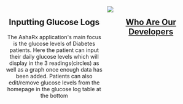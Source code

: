 <style>
  .column {
    width: 50%;
    display: inline-block;
    float: left;
  }
  .column-left{
    background-color: White;

  }
  .column-right{
    background-color: White;
  }
  .column-text{
    align-items: center;
    justify-content: center;
  }
  h2, p {
    text-align: center;
  }
</style>

<div>
  <div class="column column-text">
    <h2>Inputting Glucose Logs</h2>
    <p>The AahaRx application's main focus is the glucose levels of Diabetes patients. Here the patient can input their daily glucose levels which will display in the 3 readings(circles) as well as a graph once enough data has been added. Patients can also edit/remove glucose levels from the homepage in the glucose log table at the bottom</p>
  </div>
  
  <div class="column">
    <img src="https://i.imgur.com/IxOw6td.jpg">
  </div>
</div>





## [Who Are Our Developers](about.md)
